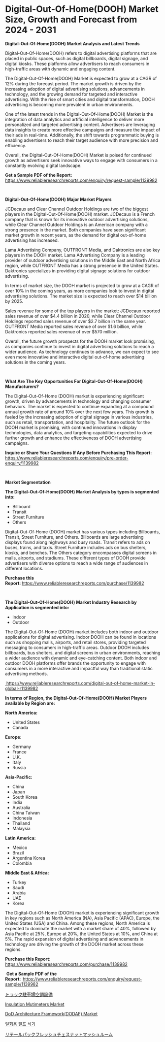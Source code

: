 <p><h1>Digital-Out-Of-Home(DOOH) Market Size, Growth and Forecast from 2024 - 2031</h1></p><p><strong>Digital-Out-Of-Home(DOOH) Market Analysis and Latest Trends</strong></p>
<p><p>Digital-Out-Of-Home(DOOH) refers to digital advertising platforms that are placed in public spaces, such as digital billboards, digital signage, and digital kiosks. These platforms allow advertisers to reach consumers in high-traffic areas with dynamic and engaging content.</p><p>The Digital-Out-Of-Home(DOOH) Market is expected to grow at a CAGR of 12% during the forecast period. The market growth is driven by the increasing adoption of digital advertising solutions, advancements in technology, and the growing demand for targeted and interactive advertising. With the rise of smart cities and digital transformation, DOOH advertising is becoming more prevalent in urban environments.</p><p>One of the latest trends in the Digital-Out-Of-Home(DOOH) Market is the integration of data analytics and artificial intelligence to deliver more personalized and targeted advertising content. Advertisers are leveraging data insights to create more effective campaigns and measure the impact of their ads in real-time. Additionally, the shift towards programmatic buying is enabling advertisers to reach their target audience with more precision and efficiency.</p><p>Overall, the Digital-Out-Of-Home(DOOH) Market is poised for continued growth as advertisers seek innovative ways to engage with consumers in a constantly evolving digital landscape.</p></p>
<p><strong>Get a Sample PDF of the Report:&nbsp;</strong> <a href="https://www.reliableresearchreports.com/enquiry/request-sample/1139982">https://www.reliableresearchreports.com/enquiry/request-sample/1139982</a></p>
<p>&nbsp;</p>
<p><strong>Digital-Out-Of-Home(DOOH) Major Market Players</strong></p>
<p><p>JCDecaux and Clear Channel Outdoor Holdings are two of the biggest players in the Digital-Out-Of-Home(DOOH) market. JCDecaux is a French company that is known for its innovative outdoor advertising solutions, while Clear Channel Outdoor Holdings is an American company with a strong presence in the market. Both companies have seen significant market growth in recent years, as the demand for digital out-of-home advertising has increased.</p><p>Lama Advertising Company, OUTFRONT Media, and Daktronics are also key players in the DOOH market. Lama Advertising Company is a leading provider of outdoor advertising solutions in the Middle East and North Africa region, while OUTFRONT Media has a strong presence in the United States. Daktronics specializes in providing digital signage solutions for outdoor advertising.</p><p>In terms of market size, the DOOH market is projected to grow at a CAGR of over 10% in the coming years, as more companies look to invest in digital advertising solutions. The market size is expected to reach over $14 billion by 2025.</p><p>Sales revenue for some of the top players in the market: JCDecaux reported sales revenue of over $4.4 billion in 2020, while Clear Channel Outdoor Holdings reported sales revenue of over $2.7 billion in the same year. OUTFRONT Media reported sales revenue of over $1.6 billion, while Daktronics reported sales revenue of over $570 million.</p><p>Overall, the future growth prospects for the DOOH market look promising, as companies continue to invest in digital advertising solutions to reach a wider audience. As technology continues to advance, we can expect to see even more innovative and interactive digital out-of-home advertising solutions in the coming years.</p></p>
<p>&nbsp;</p>
<p><strong>What Are The Key Opportunities For Digital-Out-Of-Home(DOOH) Manufacturers?</strong></p>
<p><p>The Digital-Out-Of-Home (DOOH) market is experiencing significant growth, driven by advancements in technology and changing consumer behaviors. The market is expected to continue expanding at a compound annual growth rate of around 10% over the next few years. This growth is fueled by the increasing adoption of digital signage in various industries, such as retail, transportation, and hospitality. The future outlook for the DOOH market is promising, with continued innovations in display technologies, data analytics, and targeting capabilities expected to drive further growth and enhance the effectiveness of DOOH advertising campaigns.</p></p>
<p><strong>Inquire or Share Your Questions If Any Before Purchasing This Report:</strong> <a href="https://www.reliableresearchreports.com/enquiry/pre-order-enquiry/1139982">https://www.reliableresearchreports.com/enquiry/pre-order-enquiry/1139982</a></p>
<p>&nbsp;</p>
<p><strong>Market Segmentation</strong></p>
<p><strong>The Digital-Out-Of-Home(DOOH) Market Analysis by types is segmented into:</strong></p>
<p><ul><li>Billboard</li><li>Transit</li><li>Street Furniture</li><li>Others</li></ul></p>
<p><p>Digital-Out-Of-Home (DOOH) market has various types including Billboards, Transit, Street Furniture, and Others. Billboards are large advertising displays found along highways and busy roads. Transit refers to ads on buses, trains, and taxis. Street Furniture includes ads on bus shelters, kiosks, and benches. The Others category encompasses digital screens in malls, airports, and stadiums. These different types of DOOH provide advertisers with diverse options to reach a wide range of audiences in different locations.</p></p>
<p><strong>Purchase this Report:&nbsp;</strong><a href="https://www.reliableresearchreports.com/purchase/1139982">https://www.reliableresearchreports.com/purchase/1139982</a></p>
<p>&nbsp;</p>
<p><strong>The Digital-Out-Of-Home(DOOH) Market Industry Research by Application is segmented into:</strong></p>
<p><ul><li>Indoor</li><li>Outdoor</li></ul></p>
<p><p>The Digital-Out-Of-Home (DOOH) market includes both indoor and outdoor applications for digital advertising. Indoor DOOH can be found in locations such as shopping malls, airports, and retail stores, providing targeted messaging to consumers in high-traffic areas. Outdoor DOOH includes billboards, bus shelters, and digital screens in urban environments, reaching a wider audience with dynamic and eye-catching content. Both indoor and outdoor DOOH platforms offer brands the opportunity to engage with consumers in a more interactive and impactful way than traditional static advertising methods.</p></p>
<p><a href="https://www.reliableresearchreports.com/digital-out-of-home-market-in-global-r1139982">&nbsp;https://www.reliableresearchreports.com/digital-out-of-home-market-in-global-r1139982</a></p>
<p><strong>In terms of Region, the Digital-Out-Of-Home(DOOH) Market Players available by Region are:</strong></p>
<p>
    <p> <strong> North America: </strong>
        <ul>
            <li>United States</li>
            <li>Canada</li>
        </ul>
        </p> 
    <p> <strong> Europe: </strong>
        <ul>
            <li>Germany</li>
            <li>France</li>
            <li>U.K.</li>
            <li>Italy</li>
            <li>Russia</li>
        </ul>
        </p> 
    <p> <strong> Asia-Pacific: </strong>
        <ul>
            <li>China</li>
            <li>Japan</li>
            <li>South Korea</li>
            <li>India</li>
            <li>Australia</li>
            <li>China Taiwan</li>
            <li>Indonesia</li>
            <li>Thailand</li>
            <li>Malaysia</li>
        </ul>
        </p> 
    <p> <strong> Latin America: </strong>
        <ul>
            <li>Mexico</li>
            <li>Brazil</li>
            <li>Argentina Korea</li>
            <li>Colombia</li>
        </ul>
        </p> 
    <p> <strong> Middle East & Africa: </strong>
        <ul>
            <li>Turkey</li>
            <li>Saudi</li>
            <li>Arabia</li>
            <li>UAE</li>
            <li>Korea</li>
        </ul>
    </p>
    </p>
<p><p>The Digital-Out-Of-Home (DOOH) market is experiencing significant growth in key regions such as North America (NA), Asia Pacific (APAC), Europe, the United States (USA) and China. Among these regions, North America is expected to dominate the market with a market share of 40%, followed by Asia Pacific at 25%, Europe at 20%, the United States at 10%, and China at 5%. The rapid expansion of digital advertising and advancements in technology are driving the growth of the DOOH market across these regions.</p></p>
<p><strong>Purchase this Report: </strong><a href="https://www.reliableresearchreports.com/purchase/1139982">https://www.reliableresearchreports.com/purchase/1139982</a></p>
<p>&nbsp;<strong>Get a Sample PDF of the Report:&nbsp;&nbsp;</strong><a href="https://www.reliableresearchreports.com/enquiry/request-sample/1139982">https://www.reliableresearchreports.com/enquiry/request-sample/1139982</a></p>
<p><strong></strong></p>
<p><p><a href="https://medium.com/@brayanborer2023/%E3%83%88%E3%83%A9%E3%83%83%E3%82%AF%E7%94%A8%E9%A7%90%E8%BB%8A%E5%A0%B4%E7%94%A8%E3%82%A8%E3%82%A2%E3%82%B3%E3%83%B3%E8%A3%85%E7%BD%AE%E3%81%AE%E5%B8%82%E5%A0%B4%E8%A6%8F%E6%A8%A1-cagr-%E3%83%88%E3%83%AC%E3%83%B3%E3%83%89-2024-2030-f3e4918bf193">トラック駐車場空調設備</a></p><p><a href="https://issuu.com/reportprime-2/docs/insulation-mutimeters-market-size-2030.pptx">Insulation Mutimeters Market</a></p><p><a href="https://github.com/tamvrosiya/Market-Research-Report-List-4/blob/main/dod-architecture-frameworkdodaf-market.md">DoD Architecture Framework(DODAF) Market</a></p><p><a href="https://medium.com/@tarynhermanii/%EC%9D%BC%ED%9A%8C%EC%9A%A9-%ED%8E%84%ED%94%84-%EC%8B%9D%ED%83%81%EC%9A%A9%ED%92%88-%EC%8B%9C%EC%9E%A5-%EB%B3%B4%EA%B3%A0%EC%84%9C%EB%8A%94-%EC%9D%B4-%EC%8B%9C%EC%9E%A5%EC%9D%98-%EC%B5%9C%EC%8B%A0-%ED%8A%B8%EB%A0%8C%EB%93%9C%EC%99%80-%EC%84%B1%EC%9E%A5-%EA%B8%B0%ED%9A%8C%EB%A5%BC-%EB%B0%9D%ED%98%80%EC%A4%8D%EB%8B%88%EB%8B%A4-3b9e1a840342">일회용 펄프 식기</a></p><p><a href="https://github.com/luffiazaza/Market-Research-Report-List-2/blob/main/3051266116290.md">リテールパックフレッシュチェスナットマッシュルーム</a></p></p>